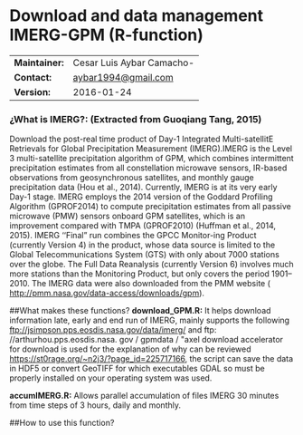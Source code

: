 Download and data management IMERG-GPM (R-function)
=========================================================
|||
|-----------------|----------------------------------------------------------------------------------|
| **Maintainer:** | Cesar Luis Aybar Camacho-                                                        |
| **Contact:**    | aybar1994@gmail.com                                                              |
| **Version:**    | 2016-01-24                                                                       |


### ¿What is IMERG?: (Extracted from Guoqiang Tang, 2015)
Download the post-real time product of Day-1 Integrated Multi-satellitE Retrievals for Global Precipitation
Measurement (IMERG).IMERG is the Level 3 multi-satellite precipitation algorithm of GPM, which combines intermittent precipitation estimates from all constellation microwave sensors, IR-based observations from geosynchronous satellites, and monthly gauge precipitation data (Hou et al., 2014). Currently, IMERG is at its very early Day-1 stage. IMERG employs the 2014 version of the Goddard Profiling Algorithm (GPROF2014) to compute precipitation estimates from all passive microwave (PMW) sensors onboard GPM satellites, which is an improvement compared with TMPA (GPROF2010) (Huffman et al., 2014, 2015). IMERG ‘‘Final” run combines the GPCC Monitor-ing Product (currently Version 4) in the product, whose data source is limited to the Global Telecommunications System (GTS) with only about 7000 stations over the globe. The Full Data Reanalysis (currently Version 6) involves much more stations than the Monitoring Product, but only covers the period 1901–2010. The IMERG data were also downloaded from the PMM website ( http://pmm.nasa.gov/data-access/downloads/gpm).

##What makes these functions?
**download_GPM.R:**
It helps download information late, early and end run of IMERG, mainly supports the following ftp://jsimpson.pps.eosdis.nasa.gov/data/imerg/ and ftp: //arthurhou.pps.eosdis.nasa. gov / gpmdata / "axel download accelerator for download is used for the explanation of why can be reviewed https://st0rage.org/~n2j3/?page_id=225717166, the script can save the data in HDF5 or convert GeoTIFF for which executables GDAL so must be properly installed on your operating system was used.

**accumIMERG.R:**
Allows parallel accumulation of files IMERG 30 minutes from time steps of 3 hours, daily and monthly.

##How to use this function?
